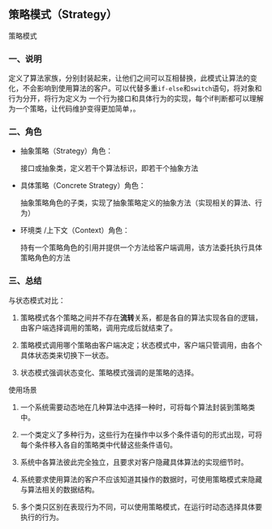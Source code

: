 ## 策略模式（Strategy）

策略模式

### 一、说明

定义了算法家族，分别封装起来，让他们之间可以互相替换，此模式让算法的变化，不会影响到使用算法的客户。可以代替多重`if-else`和`switch`语句，将对象和行为分开，将行为定义为 一个行为接口和具体行为的实现，每个if判断都可以理解为一个策略，让代码维护变得更加简单，。

### 二、角色

- 抽象策略（Strategy）角色：

  接口或抽象类，定义若干个算法标识，即若干个抽象方法

- 具体策略（Concrete Strategy）角色：

  抽象策略角色的子类，实现了抽象策略定义的抽象方法（实现相关的算法、行为）

- 环境类 /上下文（Context）角色：

  持有一个策略角色的引用并提供一个方法给客户端调用，该方法委托执行具体策略角色的方法

### 三、总结

与状态模式对比：

1) 策略模式各个策略之间并不存在**流转**关系，都是各自的算法实现各自的逻辑，由客户端选择调用的策略，调用完成后就结束了。

2) 策略模式调用哪个策略由客户端决定；状态模式中，客户端只管调用，由各个具体状态类来切换下一状态。

3) 状态模式强调状态变化、策略模式强调的是策略的选择。

使用场景

1) 一个系统需要动态地在几种算法中选择一种时，可将每个算法封装到策略类中。

2) 一个类定义了多种行为，这些行为在操作中以多个条件语句的形式出现，可将每个条件移入各自的策略类中代替这些条件语句。

3) 系统中各算法彼此完全独立，且要求对客户隐藏具体算法的实现细节时。

4) 系统要求使用算法的客户不应该知道其操作的数据时，可使用策略模式来隐藏与算法相关的数据结构。

5) 多个类只区别在表现行为不同，可以使用策略模式，在运行时动态选择具体要执行的行为。
